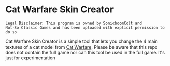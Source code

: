 # Cat Warfare Skin Creator

<code>Legal Disclaimer: This program is owned by SonicboomColt and Not-So Classic Games and has been uploaded with explicit permission to do so</code>

Cat Warfare Skin Creator is a simple tool that lets you change the 4 main textures of a cat model from [Cat Warfare](https://store.steampowered.com/app/923370). Please be aware that this repo does not contain the full game nor can this tool be used in the full game. It's just for experimentation
